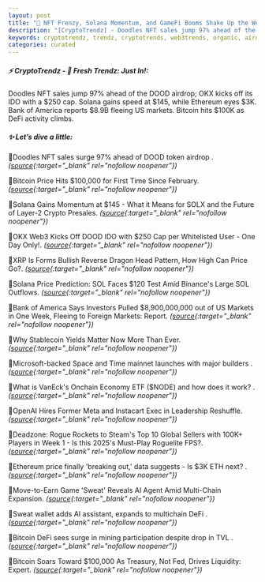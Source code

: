 ```yaml
---
layout: post
title: "🌌 NFT Frenzy, Solana Momentum, and GameFi Booms Shake Up the Week Bitcoin News"
description: "[CryptoTrendz] - Doodles NFT sales jump 97% ahead of the DOOD airdrop; OKX kicks off its IDO with a $250 cap. Solana gains speed at $145, while Ethereum eyes $3K. Bank of America reports $8.9B fleeing US markets. Bitcoin hits $100K as DeFi activity climbs."
keywords: cryptotrendz, trendz, cryptotrends, web3trends, organic, airdrop, Crypto, token, AI, Meta, Stablecoin, Investors, Web3, NFT, SOL, mining, ETH
categories: curated
---
```


##### ⚡ CryptoTrendz - 📌 *Fresh Trendz: Just In!:*

Doodles NFT sales jump 97% ahead of the DOOD airdrop; OKX kicks off its IDO with a $250 cap. Solana gains speed at $145, while Ethereum eyes $3K. Bank of America reports $8.9B fleeing US markets. Bitcoin hits $100K as DeFi activity climbs.

##### ✨ *Let’s dive a little:*


🔹Doodles NFT sales surge 97% ahead of DOOD token airdrop . *([source](https://s.avyag.com/bdcn){:target="_blank" rel="nofollow noopener"})*

🔹Bitcoin Price Hits $100,000 for First Time Since February. *([source](https://s.avyag.com/1p4f){:target="_blank" rel="nofollow noopener"})*

🔹Solana Gains Momentum at $145 - What it Means for SOLX and the Future of Layer-2 Crypto Presales. *([source](https://s.avyag.com/2npq){:target="_blank" rel="nofollow noopener"})*

🔹OKX Web3 Kicks Off DOOD IDO with $250 Cap per Whitelisted User - One Day Only!. *([source](https://s.avyag.com/vxj4){:target="_blank" rel="nofollow noopener"})*

🔹XRP Is Forms Bullish Reverse Dragon Head Pattern, How High Can Price Go?. *([source](https://s.avyag.com/ni5b){:target="_blank" rel="nofollow noopener"})*

🔹Solana Price Prediction: SOL Faces $120 Test Amid Binance's Large SOL Outflows. *([source](https://s.avyag.com/pxvs){:target="_blank" rel="nofollow noopener"})*

🔹Bank of America Says Investors Pulled $8,900,000,000 out of US Markets in One Week, Fleeing to Foreign Markets: Report. *([source](https://s.avyag.com/jm8s){:target="_blank" rel="nofollow noopener"})*

🔹Why Stablecoin Yields Matter Now More Than Ever. *([source](https://s.avyag.com/7m0w){:target="_blank" rel="nofollow noopener"})*

🔹Microsoft-backed Space and Time mainnet launches with major builders . *([source](https://s.avyag.com/135p){:target="_blank" rel="nofollow noopener"})*

🔹What is VanEck's Onchain Economy ETF ($NODE) and how does it work? . *([source](https://s.avyag.com/e4i7){:target="_blank" rel="nofollow noopener"})*

🔹OpenAI Hires Former Meta and Instacart Exec in Leadership Reshuffle. *([source](https://s.avyag.com/dwza){:target="_blank" rel="nofollow noopener"})*

🔹Deadzone: Rogue Rockets to Steam's Top 10 Global Sellers with 100K+ Players in Week 1 - Is this 2025's Must-Play Roguelite FPS?. *([source](https://s.avyag.com/nrdx){:target="_blank" rel="nofollow noopener"})*

🔹Ethereum price finally 'breaking out,' data suggests - Is $3K ETH next? . *([source](https://s.avyag.com/cjxk){:target="_blank" rel="nofollow noopener"})*

🔹Move-to-Earn Game 'Sweat' Reveals AI Agent Amid Multi-Chain Expansion. *([source](https://s.avyag.com/6pj6){:target="_blank" rel="nofollow noopener"})*

🔹Sweat wallet adds AI assistant, expands to multichain DeFi . *([source](https://s.avyag.com/x5hd){:target="_blank" rel="nofollow noopener"})*

🔹Bitcoin DeFi sees surge in mining participation despite drop in TVL . *([source](https://s.avyag.com/9ags){:target="_blank" rel="nofollow noopener"})*

🔹Bitcoin Soars Toward $100,000 As Treasury, Not Fed, Drives Liquidity: Expert. *([source](https://s.avyag.com/1cfv){:target="_blank" rel="nofollow noopener"})*
